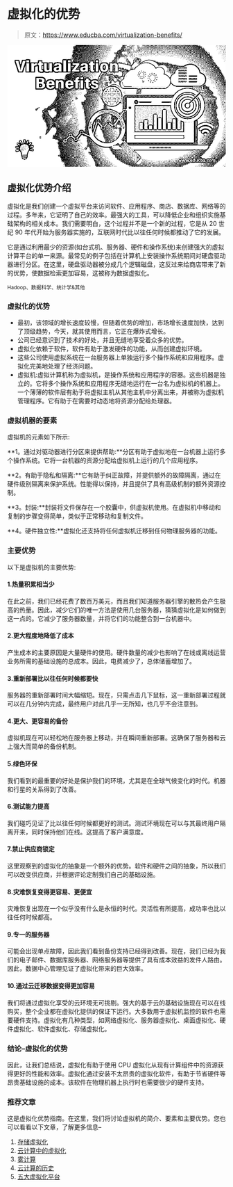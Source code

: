 # 虚拟化的优势

> 原文：<https://www.educba.com/virtualization-benefits/>

![Virtualization Benefits](img/785666df1191c361d8c0d005eee35fb0.png)



## 虚拟化优势介绍

虚拟化是我们创建一个虚拟平台来访问软件、应用程序、商店、数据库、网络等的过程。多年来，它证明了自己的效率。最强大的工具，可以降低企业和组织实施基础架构的相关成本。我们需要明白，这个过程并不是一个新的过程，它是从 20 世纪 90 年代开始为服务器实施的，互联网时代比以往任何时候都推动了它的发展。

它是通过利用最少的资源(如台式机、服务器、硬件和操作系统)来创建强大的虚拟计算平台的单一来源。最常见的例子包括在计算机上安装操作系统期间对硬盘驱动器进行分区。在这里，硬盘驱动器被分成几个逻辑磁盘，这反过来给商店带来了新的优势，使数据检索更加容易，这被称为数据虚拟化。

<small>Hadoop、数据科学、统计学&其他</small>

### 虚拟化的优势

*   最初，该领域的增长速度较慢，但随着优势的增加，市场增长速度加快，达到了顶级趋势，今天，就其使用而言，它正在爆炸式增长。
*   公司已经意识到了技术的好处，并且无缝地享受着众多的优势。
*   虚拟化依赖于软件，软件有助于激发硬件的功能，从而创建虚拟环境。
*   这些公司使用虚拟系统在一台服务器上单独运行多个操作系统和应用程序。虚拟化完美地处理了经济问题。
*   虚拟机:虚拟计算机称为虚拟机，是操作系统和应用程序的容器。这些机器是独立的。它将多个操作系统和应用程序无缝地运行在一台名为虚拟机的机器上。一个薄薄的软件层有助于将虚拟主机从其他主机中分离出来，并被称为虚拟机管理程序。它有助于在需要时动态地将资源分配给处理器。

### **虚拟**机器的要素

虚拟机的元素如下所示:

**1。通过对驱动器进行分区来提供帮助:**分区有助于虚拟地在一台机器上运行多个操作系统。它将一台机器的资源分配给虚拟机上运行的几个应用程序。

**2。有助于隐私和隔离:**它有助于纠正故障，并提供额外的故障隔离，通过在硬件级别隔离来保护系统。性能得以保持，并且提供了具有高级机制的额外资源控制。

**3。封装:**封装将文件保存在一个胶囊中，供虚拟机使用。在虚拟机中移动和复制的步骤变得简单，类似于正常移动和复制文件。

**4。硬件独立性:**虚拟化还支持将任何虚拟机迁移到任何物理服务器的功能。

### 主要优势

以下是虚拟机的主要优势:

#### 1.热量积累相当少

在此之前，我们已经花费了数百万美元，而且我们知道服务器引擎的散热会产生极高的热量。因此，减少它们的唯一方法是使用几台服务器，猜猜虚拟化是如何做到这一点的。它减少了服务器数量，并将它们的功能整合到一台机器中。

#### 2.更大程度地降低了成本

产生成本的主要原因是大量硬件的使用。硬件数量的减少也影响了在线或离线运营业务所需的基础设施的总成本。因此，电费减少了，总体储蓄增加了。

#### 3.重新部署比以往任何时候都要快

服务器的重新部署时间大幅缩短。现在，只需点击几下鼠标，这一重新部署过程就可以在几分钟内完成，最终用户对此几乎一无所知，也几乎不会注意到。

#### 4.更大、更容易的备份

虚拟机现在可以轻松地在服务器上移动，并在瞬间重新部署。这确保了服务器和云上强大而简单的备份机制。

#### 5.绿色环保

我们看到的最重要的好处是保护我们的环境，尤其是在全球气候变化的时代。机器和行星的关系得到了改善。

#### 6.测试能力提高

我们碰巧见证了比以往任何时候都更好的测试。测试环境现在可以与其最终用户隔离开来，同时保持他们在线。这提高了客户满意度。

#### 7.禁止供应商锁定

这里观察到的虚拟化的抽象是一个额外的优势。软件和硬件之间的抽象，所以我们可以改变供应商，并根据评论定制我们自己的基础设施。

#### 8.灾难恢复变得更容易、更便宜

灾难恢复出现在一个似乎没有什么是永恒的时代。灵活性有所提高，成功率也比以往任何时候都高。

#### 9.专一的服务器

可能会出现单点故障，因此我们看到备份支持已经得到改善。现在，我们已经为我们的电子邮件、数据库服务器、网络服务器等提供了具有成本效益的发件人路由。因此，数据中心管理见证了虚拟化带来的巨大效率。

#### 10.通过云迁移数据变得更加容易

我们将通过虚拟化享受的云环境无可挑剔。强大的基于云的基础设施现在可以在线购买，整个企业都在虚拟化提供的保证下运行。大多数用于虚拟机监控的软件也需要硬件支持。虚拟化有几种类型，如网络虚拟化、服务器虚拟化、桌面虚拟化、硬件虚拟化、软件虚拟化、存储虚拟化。

### 结论–虚拟化的优势

因此，让我们总结说，虚拟化有助于使用 CPU 虚拟化从现有计算组件中的资源获得更好的性能和效率。虚拟化通过安装不太昂贵的虚拟化软件，有助于节省硬件等昂贵基础设施的成本。该软件在物理机器上执行时也需要很少的硬件支持。

### 推荐文章

这是虚拟化优势指南。在这里，我们将讨论虚拟机的简介、要素和主要优势。您也可以看看以下文章，了解更多信息–

1.  [存储虚拟化](https://www.educba.com/storage-virtualization/)
2.  [云计算中的虚拟化](https://www.educba.com/fog-computing/)
3.  [雾计算](https://www.educba.com/fog-computing/)
4.  [云计算的历史](https://www.educba.com/history-of-cloud-computing/)
5.  [五大虚拟化平台](https://www.educba.com/virtualization-platforms/)





